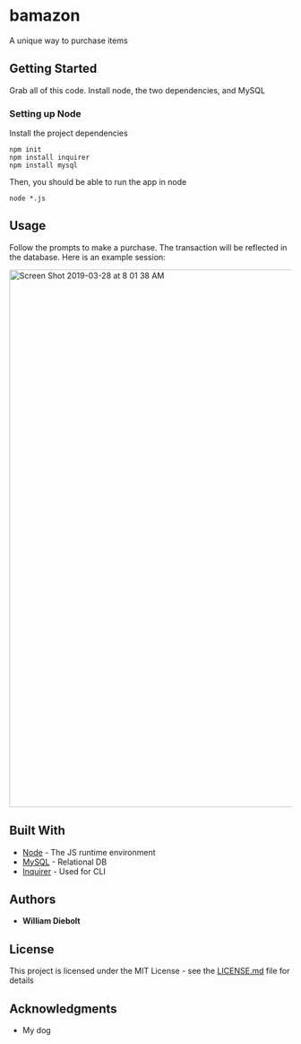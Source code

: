 # bamazon

A unique way to purchase items

## Getting Started

Grab all of this code. Install node, the two dependencies, and MySQL

### Setting up Node

Install the project dependencies

```
npm init
npm install inquirer
npm install mysql
```

Then, you should be able to run the app in node

```
node *.js
```

## Usage

Follow the prompts to make a purchase. The transaction will be reflected in the database. Here is an example session:

<img width="958" alt="Screen Shot 2019-03-28 at 8 01 38 AM" src="https://user-images.githubusercontent.com/35080523/55168520-36bac280-5130-11e9-92ad-280e20c4b5d3.png">

## Built With

* [Node](https://nodejs.org/en/docs/) - The JS runtime environment
* [MySQL](https://www.mysql.com/) - Relational DB 
* [Inquirer](https://www.npmjs.com/package/inquirer) - Used for CLI

## Authors

* **William Diebolt** 

## License

This project is licensed under the MIT License - see the [LICENSE.md](LICENSE.md) file for details

## Acknowledgments

* My dog
